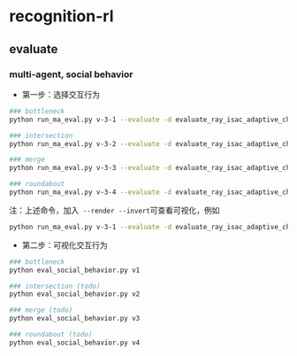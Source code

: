 # recognition-rl

## evaluate

### multi-agent, social behavior


- 第一步：选择交互行为

```bash
### bottleneck
python run_ma_eval.py v-3-1 --evaluate -d evaluate_ray_isac_adaptive_character__social_behavior__bottleneck

### intersection
python run_ma_eval.py v-3-2 --evaluate -d evaluate_ray_isac_adaptive_character__social_behavior__intersection

### merge
python run_ma_eval.py v-3-3 --evaluate -d evaluate_ray_isac_adaptive_character__social_behavior__merge

### roundabout
python run_ma_eval.py v-3-4 --evaluate -d evaluate_ray_isac_adaptive_character__social_behavior__roundabout
```


注：上述命令，加入` --render --invert`可查看可视化，例如

```bash
python run_ma_eval.py v-3-1 --evaluate -d evaluate_ray_isac_adaptive_character__social_behavior__bottleneck --render --invert
```



- 第二步：可视化交互行为

```bash
### bottleneck
python eval_social_behavior.py v1

### intersection (todo)
python eval_social_behavior.py v2

### merge (todo)
python eval_social_behavior.py v3

### roundabout (todo)
python eval_social_behavior.py v4
```



